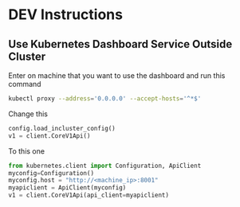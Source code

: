# DEV Instructions

## Use Kubernetes Dashboard Service Outside Cluster

Enter on machine that you want to use the dashboard and run this command

```bash
kubectl proxy --address='0.0.0.0' --accept-hosts='^*$'
```

Change this

```python
config.load_incluster_config()
v1 = client.CoreV1Api()
```

To this one

```python
from kubernetes.client import Configuration, ApiClient
myconfig=Configuration()
myconfig.host = "http://<machine_ip>:8001"
myapiclient = ApiClient(myconfig)
v1 = client.CoreV1Api(api_client=myapiclient)
```
